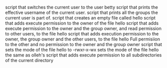  script that switches the current user to the user betty
script that prints the effective username of the current user.
script that prints all the groups the current user is part of.
script that creates an empty file called hello
script that adds execute permission to the owner of the file hello
 script that adds execute permission to the owner and the group owner, and read permission to other users, to the file hello
script that adds execution permission to the owner, the group owner and the other users, to the file hello
Full permisiion to the other and no permission to the owner and the group owner
script that sets the mode of the file hello to -rwxr-x-wx
 sets the mode of the file hello the same as olleh's
script that adds execute permission to all subdirectories of the current directory
